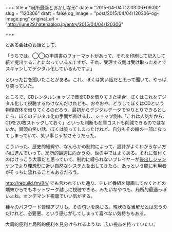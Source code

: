 +++
title = "局所最適とおかしな形"
date = "2015-04-04T12:03:06+09:00"
slug = "120306"
draft = false
og_image = "post/2015/04/04/120306-og-image.png"
original_url = "http://june29.hatenablog.jp/entry/2015/04/04/120306"

+++

<p>とある会社のお話として、</p>
<p>「うちでは、◯◯の申請書のフォーマットがあって、それを印刷して記入して紙で提出することになっているんですが、それ、受理する側は受け取ったあとでスキャンしてデジタル化しているんですよ」</p>
<p>といった旨を聞いたことがある。これ、ぼくは笑い話だと思って聞いて、やっぱり笑っていた。</p>
<p>ところで、CDレンタルショップで音楽CDを借りてきた場合、ぼくはこれをデジタル化して視聴するわけなんだけれども、おやおや、どうしてぼくはCDという物理媒体を借りてくるのだろう。最初からデジタルデータでやりとりできるとしたら、ぼくのデジタル化の手間が省けるし、ショップ側も「これは人気だから、CDを20枚ストックしておく」といった判断も在庫コストも削減できるのではないか。冒頭の笑い話、ぼくは笑ってしまったけれど、自分もその輪の一部になってしまっていて、笑い事じゃなさそうだった。</p>
<p>こういった、歴史的経緯や、なんらかの制約によって、設計がよくわからない方向に進んでいって、局所的最適に向かうの、世の中ではよくある。それに気付くのはけっこう大事だと思っていて、制約に縛られないプレイヤーが<a class="keyword" href="http://d.hatena.ne.jp/keyword/%B8%E5%BD%D0%A4%B7%A5%B8%A5%E3%A5%F3%A5%B1%A5%F3">後出しジャンケン</a>でより理想形に近い自然なシステムを出してきたら、あっという間に利用者がそっちに流れることもあるだろう。</p>
<p><a href="http://rebuild.fm/84/">http://rebuild.fm/84/</a> でも言われていた通り、テレビ番組を録画しておくとどの端末からでもネットワーク越しに視聴できる、みたいなやつも、局所的最適っぽいよね。オンデマンド視聴でいい気がする。</p>
<p>種々のパスワード管理アプリも、その匂いを感じる。現状の妥当解だとは思うのだけれど、必要悪、という感じがしてしまって喜べない気持ちもある。</p>
<p>大局的便利と局所的便利を見分けられるような、広い視点を持っていたい。</p>
